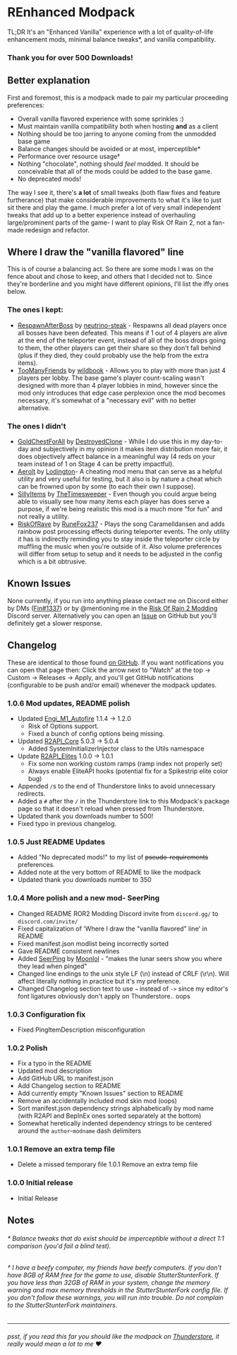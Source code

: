 # REnhanced Modpack
TL;DR It's an "Enhanced Vanilla" experience with a lot of quality-of-life enhancement mods, minimal balance tweaks\*, and vanilla compatibility.

### Thank you for over 500 Downloads!



## Better explanation
First and foremost, this is a modpack made to pair my particular proceeding preferences:
- Overall vanilla flavored experience with some sprinkles :)
- Must maintain vanilla compatibility both when hosting **and** as a client
- Nothing should be too jarring to anyone coming from the unmodded base game
- Balance changes should be avoided or at most, imperceptible\*
- Performance over resource usage†
- Nothing "chocolate", nothing should *feel* modded. It should be conceivable that all of the mods could be added to the base game.
- No deprecated mods!


The way I see it, there's **a lot** of small tweaks (both flaw fixes and feature furtherance) that make considerable improvements to what it's like to just sit there and play the game. I much prefer a lot of very small independent tweaks that add up to a better experience instead of overhauling large/prominent parts of the game- I want to play Risk Of Rain 2, not a fan-made redesign and refactor.



## Where I draw the "vanilla flavored" line
This is of course a balancing act. So there are some mods I was on the fence about and chose to keep, and others that I decided not to. Since they're borderline and you might have different opinions, I'll list the iffy ones below.


### The ones I kept:
- [RespawnAfterBoss](https://thunderstore.io/package/neutrino-steak/RespawnAfterBoss/) by [neutrino-steak](https://thunderstore.io/package/neutrino-steak/) - Respawns all dead players once all bosses have been defeated. This means if 1 out of 4 players are alive at the end of the teleporter event, instead of all of the boss drops going to them, the other players can get their share so they don't fall behind (plus if they died, they could probably use the help from the extra items).
- [TooManyFriends](https://thunderstore.io/package/wildbook/TooManyFriends/) by [wildbook](https://thunderstore.io/package/wildbook/) - Allows you to play with more than just 4 players per lobby. The base game's player count-scaling wasn't designed with more than 4 player lobbies in mind, however since the mod only introduces that edge case perplexion once the mod becomes necessary, it's somewhat of a "necessary evil" with no better alternative.


### The ones I didn't
- [GoldChestForAll](https://thunderstore.io/package/DestroyedClone/GoldChestForAll/) by [DestroyedClone](https://thunderstore.io/package/DestroyedClone/) - While I do use this in my day-to-day and subjectively in my opinion it makes item distribution more fair, it does objectively affect balance in a meaningful way (4 reds on your team instead of 1 on Stage 4 can be pretty impactful).
- [Aerolt](https://thunderstore.io/package/Lodington/Aerolt/) by [Lodington](https://thunderstore.io/package/Lodington/)- A cheating mod menu that can serve as a helpful utility and very useful for testing, but it also is by nature a cheat which can be frowned upon by some (to each their own I suppose).
- [SillyItems](https://thunderstore.io/package/TheTimesweeper/SillyItems/) by [TheTimesweeper](https://thunderstore.io/package/TheTimesweeper/) - Even though you could argue being able to visually see how many items each player has does serve a purpose, if we're being realistic this mod is a much more "for fun" and not really a utility.
- [RiskOfRave](https://thunderstore.io/package/RuneFox237/RiskOfRave/) by [RuneFox237](https://thunderstore.io/package/RuneFox237/) - Plays the song Caramelldansen and adds rainbow post processing effects during teleporter events. The only utility it has is indirectly reminding you to stay inside the teleporter circle by muffling the music when you're outside of it. Also volume preferences will differ from setup to setup and it needs to be adjusted in the config which is a bit obtrusive.



## Known Issues
None currently, if you run into anything please contact me on Discord either by DMs ([Fin#1337](https://discord.com/users/386945522608373785)) or by @mentioning me in the [Risk Of Rain 2 Modding](https://discord.com/invite/5MbXZvd) Discord server.
Alternatively you can open an [Issue](https://github.com/fins-mods/REnhanced/issues/new) on GitHub but you'll definitely get a slower response.



## Changelog
These are identical to those found [on GitHub](https://github.com/fins-mods/REnhanced/releases).
If you want notifications you can open that page then: Click the arrow next to "Watch" at the top → Custom → Releases → Apply, and you'll get GitHub notifications (configurable to be push and/or email) whenever the modpack updates.


### 1.0.6 Mod updates, README polish
- Updated [Engi_M1_Autofire](https://thunderstore.io/package/Moffein/Engi_M1_Autofire/) 1.1.4 → 1.2.0
  - Risk of Options support.
  - Fixed a bunch of config options being missing.
- Updated [R2API_Core](https://thunderstore.io/package/RiskofThunder/R2API_Core/) 5.0.3 → 5.0.4
  - Added SystemInitializerInjector class to the Utils namespace
- Update [R2API_Elites](https://thunderstore.io/package/RiskofThunder/R2API_Elites/) 1.0.0 → 1.0.1
  - Fix some non working custom ramps (ramp index not properly set)
  - Always enable EliteAPI hooks (potential fix for a Spikestrip elite color bug)
- Appended `/`s to the end of Thunderstore links to avoid unnecessary redirects.
- Added a `#` after the `/` in the Thunderstore link to this Modpack's package page so that it doesn't reload when pressed from Thunderstore.
- Updated thank you downloads number to 500!
- Fixed typo in previous changelog.


### 1.0.5 Just README Updates
- Added "No deprecated mods!" to my list of ~~pseudo-requirements~~ preferences.
- Added note at the very bottom of README to like the modpack
- Updated thank you downloads number to 350


### 1.0.4 More polish and a new mod- SeerPing
- Changed README ROR2 Modding Discord invite from `discord.gg/` to `discord.com/invite/`
- Fixed capitalization of 'Where I draw the "vanilla flavored" line' in README
- Fixed manifest.json modlist being incorrectly sorted
- Gave README consistent newlines
- Added [SeerPing](https://thunderstore.io/package/Moonlol/SeerPing/) by [Moonlol](https://thunderstore.io/package/Moonlol/) - "makes the lunar seers show you where they lead when pinged"
- Changed line endings to the unix style LF (\\n) instead of CRLF (\\r\\n). Will affect literally nothing in practice but it's my preference.
- Changed Changelog section text to use `→` instead of `->` since my editor's font ligatures obviously don't apply on Thunderstore.. oops


### 1.0.3 Configuration fix
- Fixed PingItemDescription misconfiguration


### 1.0.2 Polish
- Fix a typo in the README
- Updated mod description
- Add GitHub URL to manifest.json
- Add Changelog section to README
- Add currently empty "Known Issues" section to README
- Remove an accidentally included mod skin mod (oops)
- Sort manifest.json dependency strings alphabetically by mod name (with R2API and BepInEx ones sorted separately at the bottom)
- Somewhat heretically indented dependency strings to be centered around the `author`-`modname` dash delimiters


### 1.0.1 Remove an extra temp file
- Delete a missed temporary file 1.0.1 Remove an extra temp file


### 1.0.0 Initial release
- Initial Release



## Notes

###### \* Balance tweaks that do exist should be imperceptible without a direct 1:1 comparison (you'd fail a blind test).

###### † I have a beefy computer, my friends have beefy computers. If you don't have 8GB of RAM free for the game to use, disable StutterStunterFork. If you have less than 32GB of RAM in your system, change the memory warning and max memory thresholds in the StutterStunterFork config file. If you don't follow these warnings, you will run into trouble. Do not complain to the StutterStunterFork maintainers.

---

###### *psst, if you read this far you should like the modpack on [Thunderstore](https://thunderstore.io/package/fin/REnhanced/#), it really would mean a lot to me ♥*
